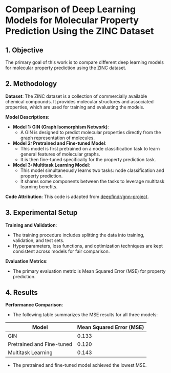 # Comparison of Deep Learning Models for Molecular Property Prediction Using the ZINC Dataset

## 1. Objective
The primary goal of this work is to compare different deep learning models for molecular property prediction using the ZINC dataset.

## 2. Methodology
**Dataset**: The ZINC dataset is a collection of commercially available chemical compounds. It provides molecular structures and associated properties, which are used for training and evaluating the models.

**Model Descriptions**:
- **Model 1: GIN (Graph Isomorphism Network)**:
  - A GIN is designed to predict molecular properties directly from the graph representation of molecules.
- **Model 2: Pretrained and Fine-tuned Model**:
  - This model is first pretrained on a node classification task to learn general features of molecular graphs.
  - It is then fine-tuned specifically for the property prediction task.
- **Model 3: Multitask Learning Model**:
  - This model simultaneously learns two tasks: node classification and property prediction.
  - It shares some components between the tasks to leverage multitask learning benefits.

**Code Attribution**: This code is adapted from [deepfindr/gnn-project](https://github.com/deepfindr/gnn-project).


## 3. Experimental Setup
**Training and Validation**:
- The training procedure includes splitting the data into training, validation, and test sets.
- Hyperparameters, loss functions, and optimization techniques are kept consistent across models for fair comparison.

**Evaluation Metrics**:
- The primary evaluation metric is Mean Squared Error (MSE) for property prediction.

## 4. Results
**Performance Comparison**:
- The following table summarizes the MSE results for all three models:

| Model                                | Mean Squared Error (MSE) |
|--------------------------------------|--------------------------|
| GIN                                  | 0.133                    |
| Pretrained and Fine-tuned            | 0.120                    |
| Multitask Learning                   | 0.143                    |

- The pretrained and fine-tuned model achieved the lowest MSE.


